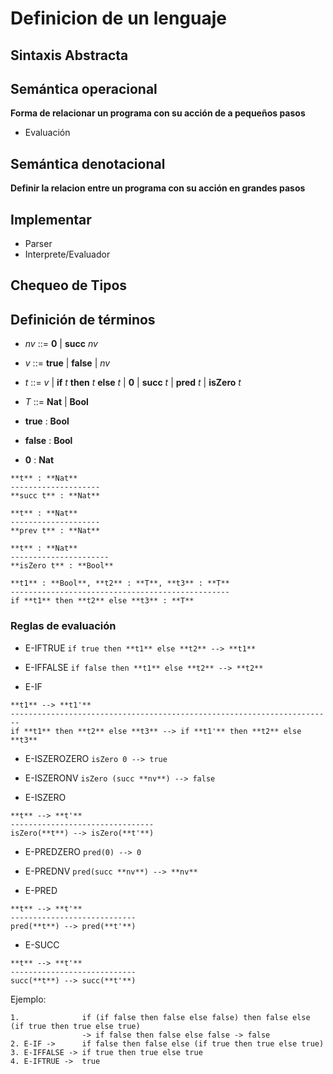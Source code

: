 # Definicion de un lenguaje

## Sintaxis **Abstracta**

## Semántica operacional 
**Forma de relacionar un programa con su acción de a pequeños pasos**
  * Evaluación

## Semántica denotacional 
**Definir la relacion entre un programa con su acción en grandes pasos**

## Implementar
  * Parser
  * Interprete/Evaluador

## Chequeo de Tipos

## Definición de términos

* _nv_ ::= **0** | **succ** _nv_
* _v_ ::= **true** | **false** | _nv_
* _t_ ::= _v_ | **if** _t_ **then** _t_ **else** _t_ | **0** | **succ** _t_ | **pred** _t_ | **isZero** _t_
* _T_ ::= **Nat** | **Bool**

* **true** : **Bool**
* **false** : **Bool**
* **0** : **Nat**

```
**t** : **Nat**
--------------------
**succ t** : **Nat**
```

```
**t** : **Nat**
--------------------
**prev t** : **Nat**
```

```
**t** : **Nat**
----------------------
**isZero t** : **Bool**
```

```
**t1** : **Bool**, **t2** : **T**, **t3** : **T**
-------------------------------------------------
if **t1** then **t2** else **t3** : **T**
```

### Reglas de evaluación

* E-IFTRUE
`if true then **t1** else **t2** --> **t1**`

* E-IFFALSE
`if false then **t1** else **t2** --> **t2**`

* E-IF
```
**t1** --> **t1'**
------------------------------------------------------------------------
if **t1** then **t2** else **t3** --> if **t1'** then **t2** else **t3**
```

* E-ISZEROZERO
`isZero 0 --> true`

* E-ISZERONV
`isZero (succ **nv**) --> false`

* E-ISZERO
```
**t** --> **t'**
--------------------------------
isZero(**t**) --> isZero(**t'**)
```

* E-PREDZERO
`pred(0) --> 0`

* E-PREDNV
`pred(succ **nv**) --> **nv**`

* E-PRED
```
**t** --> **t'**
----------------------------
pred(**t**) --> pred(**t'**)
```

* E-SUCC
```
**t** --> **t'**
----------------------------
succ(**t**) --> succ(**t'**)
```

Ejemplo:
```
1.              if (if false then false else false) then false else (if true then true else true)
                -> if false then false else false -> false
2. E-IF ->      if false then false else (if true then true else true)
3. E-IFFALSE -> if true then true else true
4. E-IFTRUE ->  true
```
